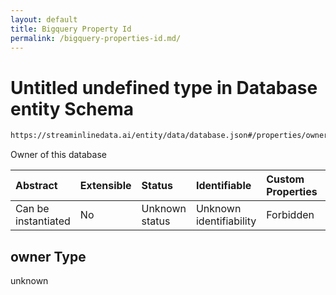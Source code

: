 ```yaml
---
layout: default
title: Bigquery Property Id
permalink: /bigquery-properties-id.md/
---
```

# Untitled undefined type in Database entity Schema

```txt
https://streaminlinedata.ai/entity/data/database.json#/properties/owner
```

Owner of this database

| Abstract            | Extensible | Status         | Identifiable            | Custom Properties | Additional Properties | Access Restrictions | Defined In                                                         |
| :------------------ | :--------- | :------------- | :---------------------- | :---------------- | :-------------------- | :------------------ | :----------------------------------------------------------------- |
| Can be instantiated | No         | Unknown status | Unknown identifiability | Forbidden         | Allowed               | none                | [database.json*](database.md "open original schema") |

## owner Type

unknown
